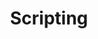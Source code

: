 ---
experience: ['discovery-education', 'essential-forms', 'isobar', 'no1-cooperative', 'skyspecs']
slug: 'scripting'
title: 'Scripting'
tools: []
type: 'skill'
---